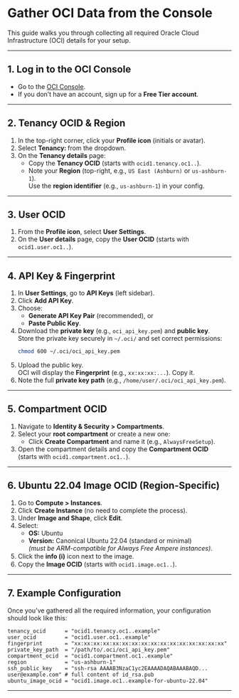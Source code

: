 # Gather OCI Data from the Console

This guide walks you through collecting all required Oracle Cloud Infrastructure (OCI) details for your setup.

---

## 1. Log in to the OCI Console
- Go to the [OCI Console](https://cloud.oracle.com).
- If you don’t have an account, sign up for a **Free Tier account**.

---

## 2. Tenancy OCID & Region
1. In the top-right corner, click your **Profile icon** (initials or avatar).
2. Select **Tenancy: <your tenancy name>** from the dropdown.
3. On the **Tenancy details** page:
   - Copy the **Tenancy OCID** (starts with `ocid1.tenancy.oc1..`).
   - Note your **Region** (top-right, e.g., `US East (Ashburn)` or `us-ashburn-1`).  
     Use the **region identifier** (e.g., `us-ashburn-1`) in your config.

---

## 3. User OCID
1. From the **Profile icon**, select **User Settings**.
2. On the **User details** page, copy the **User OCID** (starts with `ocid1.user.oc1..`).

---

## 4. API Key & Fingerprint
1. In **User Settings**, go to **API Keys** (left sidebar).
2. Click **Add API Key**.
3. Choose:
   - **Generate API Key Pair** (recommended), or  
   - **Paste Public Key**.
4. Download the **private key** (e.g., `oci_api_key.pem`) and **public key**.  
   Store the private key securely in `~/.oci/` and set correct permissions:
   ```bash
   chmod 600 ~/.oci/oci_api_key.pem
   ```
5. Upload the public key.  
   OCI will display the **Fingerprint** (e.g., `xx:xx:xx:...`). Copy it.
6. Note the full **private key path** (e.g., `/home/user/.oci/oci_api_key.pem`).

---

## 5. Compartment OCID
1. Navigate to **Identity & Security > Compartments**.
2. Select your **root compartment** or create a new one:
   - Click **Create Compartment** and name it (e.g., `AlwaysFreeSetup`).
3. Open the compartment details and copy the **Compartment OCID**  
   (starts with `ocid1.compartment.oc1..`).

---

## 6. Ubuntu 22.04 Image OCID (Region-Specific)
1. Go to **Compute > Instances**.
2. Click **Create Instance** (no need to complete the process).
3. Under **Image and Shape**, click **Edit**.
4. Select:
   - **OS:** Ubuntu
   - **Version:** Canonical Ubuntu 22.04 (standard or minimal)  
     *(must be ARM-compatible for Always Free Ampere instances)*.
5. Click the **info (ℹ️)** icon next to the image.
6. Copy the **Image OCID** (starts with `ocid1.image.oc1..`).

---

## 7. Example Configuration
Once you’ve gathered all the required information, your configuration should look like this:

```hcl
tenancy_ocid      = "ocid1.tenancy.oc1..example"
user_ocid         = "ocid1.user.oc1..example"
fingerprint       = "xx:xx:xx:xx:xx:xx:xx:xx:xx:xx:xx:xx:xx:xx:xx:xx"
private_key_path  = "/path/to/.oci/oci_api_key.pem"
compartment_ocid  = "ocid1.compartment.oc1..example"
region            = "us-ashburn-1"
ssh_public_key    = "ssh-rsa AAAAB3NzaC1yc2EAAAADAQABAAABAQD... user@example.com" # full content of id_rsa.pub
ubuntu_image_ocid = "ocid1.image.oc1..example-for-ubuntu-22.04"
```

---
